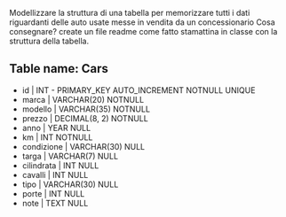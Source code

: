 Modellizzare la struttura di una tabella per memorizzare tutti i dati riguardanti delle auto usate messe in vendita da un concessionario
Cosa consegnare?
create un file readme come fatto stamattina in classe con la struttura della tabella.

## Table name: Cars

- id | INT - PRIMARY_KEY AUTO_INCREMENT NOTNULL UNIQUE
- marca | VARCHAR(20) NOTNULL
- modello | VARCHAR(35) NOTNULL
- prezzo | DECIMAL(8, 2) NOTNULL
- anno | YEAR NULL
- km | INT NOTNULL
- condizione | VARCHAR(30) NULL
- targa | VARCHAR(7) NULL
- cilindrata | INT NULL
- cavalli | INT NULL
- tipo | VARCHAR(30) NULL
- porte | INT NULL
- note | TEXT NULL